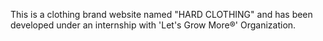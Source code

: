 This is a clothing brand website named "HARD CLOTHING" and has been developed under an internship with 'Let's Grow More®' Organization.
